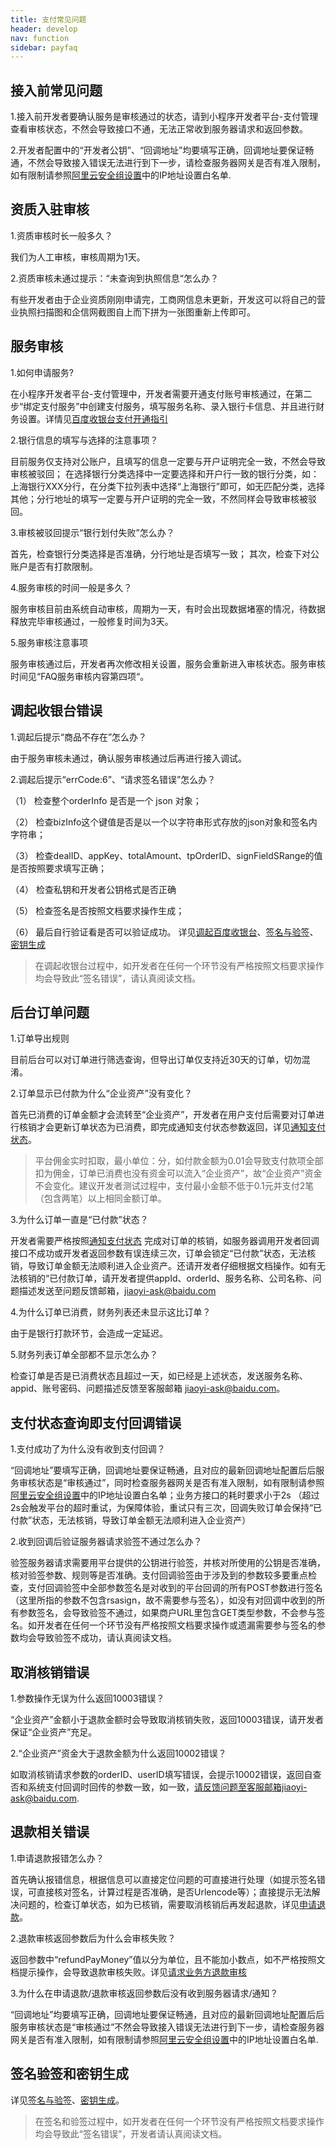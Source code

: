 ```yaml
---
title: 支付常见问题
header: develop
nav: function
sidebar: payfaq
---
```



##  接入前常见问题 

1.接入前开发者要确认服务是审核通过的状态，请到小程序开发者平台-支付管理查看审核状态，不然会导致接口不通，无法正常收到服务器请求和返回参数。

2.开发者配置中的“开发者公钥”、“回调地址”均要填写正确，回调地址要保证畅通，不然会导致接入错误无法进行到下一步，请检查服务器网关是否有准入限制，如有限制请参照[阿里云安全组设置](/develop/function/aliyun_v2/)中的IP地址设置白名单.

##   资质入驻审核 

1.资质审核时长一般多久？

我们为人工审核，审核周期为1天。

2.资质审核未通过提示：“未查询到执照信息“怎么办？

有些开发者由于企业资质刚刚申请完，工商网信息未更新，开发这可以将自己的营业执照扫描图和企信网截图自上而下拼为一张图重新上传即可。

##   服务审核 

1.如何申请服务?

在小程序开发者平台-支付管理中，开发者需要开通支付账号审核通过，在第二步“绑定支付服务”中创建支付服务，填写服务名称、录入银行卡信息、并且进行财务设置。详情见[百度收银台支付开通指引](https://smartprogram.baidu.com/docs/introduction/pay/)

2.银行信息的填写与选择的注意事项？

目前服务仅支持对公账户，且填写的信息一定要与开户证明完全一致，不然会导致审核被驳回；
在选择银行分类选择中一定要选择和开户行一致的银行分类，如：上海银行XXX分行，在分类下拉列表中选择“上海银行”即可，如无匹配分类，选择其他；分行地址的填写一定要与开户证明的完全一致，不然同样会导致审核被驳回。

3.审核被驳回提示“银行划付失败”怎么办？

首先，检查银行分类选择是否准确，分行地址是否填写一致；
其次，检查下对公账户是否有打款限制。

4.服务审核的时间一般是多久？

服务审核目前由系统自动审核，周期为一天，有时会出现数据堵塞的情况，待数据释放完毕审核通过，一般修复时间为3天。

5.服务审核注意事项

服务审核通过后，开发者再次修改相关设置，服务会重新进入审核状态。服务审核时间见“FAQ服务审核内容第四项“。

  
##   调起收银台错误 
1.调起后提示“商品不存在”怎么办？

由于服务审核未通过，确认服务审核通过后再进行接入调试。

2.调起后提示“errCode:6”、“请求签名错误”怎么办？

（1）	检查整个orderInfo 是否是一个 json 对象；

（2）	检查bizInfo这个键值是否是以一个以字符串形式存放的json对象和签名内字符串；

（3）	检查dealID、appKey、totalAmount、tpOrderID、signFieldSRange的值是否按照要求填写正确；

（4）	检查私钥和开发者公钥格式是否正确

（5）	检查签名是否按照文档要求操作生成；

（6）	最后自行验证看是否可以验证成功。
详见[调起百度收银台](http://smartprogram.baidu.com/docs/develop/function/tune_up/#%E8%B0%83%E8%B5%B7%E7%99%BE%E5%BA%A6%E6%94%B6%E9%93%B6%E5%8F%B0/)、[签名与验签](http://smartprogram.baidu.com/docs/develop/function/sign_v2/)、[密钥生成](http://smartprogram.baidu.com/docs/develop/function/keygen_v2/)

> 在调起收银台过程中，如开发者在任何一个环节没有严格按照文档要求操作均会导致此“签名错误”，请认真阅读文档。

##   后台订单问题 

1.订单导出规则

目前后台可以对订单进行筛选查询，但导出订单仅支持近30天的订单，切勿混淆。

2.订单显示已付款为什么“企业资产”没有变化？

首先已消费的订单金额才会流转至“企业资产”，开发者在用户支付后需要对订单进行核销才会更新订单状态为已消费，即完成通知支付状态参数返回，详见[通知支付状态](http://smartprogram.baidu.com/docs/develop/function/tune_up/#%E9%80%9A%E7%9F%A5%E6%94%AF%E4%BB%98%E7%8A%B6%E6%80%81/)。  
> 平台佣金实时扣取，最小单位：分，如付款金额为0.01会导致支付款项全部扣为佣金，订单已消费也没有资金可以流入“企业资产”，故“企业资产”资金不会变化。建议开发者测试过程中，支付最小金额不低于0.1元并支付2笔（包含两笔）以上相同金额订单。

3.为什么订单一直是“已付款”状态？

开发者需要严格按照[通知支付状态](http://smartprogram.baidu.com/docs/develop/function/tune_up/#%E9%80%9A%E7%9F%A5%E6%94%AF%E4%BB%98%E7%8A%B6%E6%80%81/)
完成对订单的核销，如服务器调用开发者回调接口不成功或开发者返回参数有误连续三次，订单会锁定“已付款”状态，无法核销，导致订单金额无法顺利进入企业资产。还请开发者仔细根据文档操作。如有无法核销的“已付款订单，请开发者提供appId、orderId、服务名称、公司名称、问题描述发送至问题反馈邮箱，jiaoyi-ask@baidu.com

4.为什么订单已消费，财务列表还未显示这比订单？

由于是银行打款环节，会造成一定延迟。

5.财务列表订单全部都不显示怎么办？

检查订单是否是已消费状态且超过一天，如已经是上述状态，发送服务名称、appid、账号密码、问题描述反馈至客服邮箱 jiaoyi-ask@baidu.com。


##   支付状态查询即支付回调错误 

1.支付成功了为什么没有收到支付回调？

“回调地址”要填写正确，回调地址要保证畅通，且对应的最新回调地址配置后后服务审核状态是“审核通过”，同时检查服务器网关是否有准入限制，如有限制请参照[阿里云安全组设置](/develop/function/aliyun_v2/)中的IP地址设置白名单；业务方接口的耗时要求小于2s
（超过2s会触发平台的超时重试，为保障体验，重试只有三次，回调失败订单会保持“已付款”状态，无法核销，导致订单金额无法顺利进入企业资产）

2.收到回调后验证服务器请求验签不通过怎么办？

验签服务器请求需要用平台提供的公钥进行验签，并核对所使用的公钥是否准确，核对验签参数、规则等是否准确。支付回调验签由于涉及到的参数较多要重点检查，支付回调验签中全部参数签名是对收到的平台回调的所有POST参数进行签名（这里所指的参数不包含rsasign，故不需要参与签名），如没有对回调中收到的所有参数签名，会导致验签不通过，如果商户URL里包含GET类型参数，不会参与签名。如开发者在任何一个环节没有严格按照文档要求操作或遗漏需要参与签名的参数均会导致验签不成功，请认真阅读文档。
      

##   取消核销错误 

1.参数操作无误为什么返回10003错误？

“企业资产”金额小于退款金额时会导致取消核销失败，返回10003错误，请开发者保证“企业资产”充足。

2.“企业资产”资金大于退款金额为什么返回10002错误？

如取消核销请求参数的orderID、userID填写错误，会提示10002错误，返回自查
否和系统支付回调时回传的参数一致，如一致，请反馈问题至客服邮箱jiaoyi-ask@baidu.com.
      

##   退款相关错误 

1.申请退款报错怎么办？

首先确认报错信息，根据信息可以直接定位问题的可直接进行处理（如提示签名错误，可直接核对签名，计算过程是否准确，是否Urlencode等）；直接提示无法解决问题的，检查订单状态，如为已核销，需要取消核销后再发起退款，详见[申请退款](http://smartprogram.baidu.com/docs/develop/function/tune_up/#%E7%94%B3%E8%AF%B7%E9%80%80%E6%AC%BE/)。

2.退款审核返回参数后为什么会审核失败？

返回参数中“refundPayMoney”值以分为单位，且不能加小数点，如不严格按照文档提示操作，会导致退款审核失败。详见[请求业务方退款审核](http://smartprogram.baidu.com/docs/develop/function/tune_up/#%E8%AF%B7%E6%B1%82%E4%B8%9A%E5%8A%A1%E6%96%B9%E9%80%80%E6%AC%BE%E5%AE%A1%E6%A0%B8/)

3.为什么在申请退款/退款审核返回参数后没有收到服务器请求/通知？

“回调地址”均要填写正确，回调地址要保证畅通，且对应的最新回调地址配置后后服务审核状态是“审核通过”不然会导致接入错误无法进行到下一步，请检查服务器网关是否有准入限制，如有限制请参照[阿里云安全组设置](/develop/function/aliyun_v2/)中的IP地址设置白名单.

##   签名验签和密钥生成 

详见[签名与验签](/develop/function/sign_v2/)、[密钥生成](http://smartprogram.baidu.com/docs/develop/function/keygen_v2/)。

> 在签名和验签过程中，如开发者在任何一个环节没有严格按照文档要求操作均会导致此“签名错误”，开发者请认真阅读文档。

